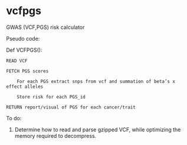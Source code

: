 # vcfpgs
GWAS (VCF,PGS) risk calculator

Pseudo code:

Def VCFPGS():
	
	READ VCF
	
	FETCH PGS scores 
	
		For each PGS extract snps from vcf and summation of beta’s x effect alleles
	
		Store risk for each PGS_id
	
	RETURN report/visual of PGS for each cancer/trait 


To do:
 1. Determine how to read and parse gzipped VCF, while optimizing the memory required to decompress. 
